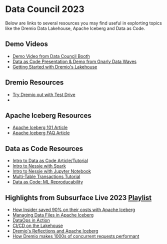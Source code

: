 # Data Council 2023

Below are links to several resources you may find useful in explorting topics like the Dremio Data Lakehouse, Apache Iceberg and Data as Code.

## Demo Videos

- [Demo Video from Data Council Booth](https://youtu.be/lO2pQ43HE84)
- [Data as Code Presentation & Demo from Gnarly Data Waves](https://www.youtube.com/watch?v=FzOkbCvyE0I)
- [Getting Started with Dremio's Lakehouse](https://www.youtube.com/watch?v=XYpNnvR0Vog)


## Dremio Resources

- [Try Dremio out with Test Drive](https://www.dremio.com/test-drive)
- 


## Apache Iceberg Resources

- [Apache Iceberg 101 Article](https://www.dremio.com/blog/apache-iceberg-101-your-guide-to-learning-apache-iceberg-concepts-and-practices/)
- [Apache Iceberg FAQ Article](https://www.dremio.com/blog/apache-iceberg-faq/)


## Data as Code Resources

- [Intro to Data as Code Article/Tutorial](https://www.dremio.com/blog/managing-data-as-code-with-dremio-arctic-easily-ensure-data-quality-in-your-data-lakehouse/)
- [Intro to Nessie with Spark](https://www.dremio.com/blog/getting-started-with-project-nessie-apache-iceberg-and-apache-spark-using-docker/)
- [Intro to Nessie with Jupyter Notebook](https://www.dremio.com/blog/a-notebook-for-getting-started-with-project-nessie-apache-iceberg-and-apache-spark/)
- [Multi-Table Transactions Tutorial](https://www.dremio.com/blog/multi-table-transactions-on-the-lakehouse-enabled-by-dremio-arctic/)
- [Data as Code: ML Reproducability](https://www.dremio.com/blog/managing-data-as-code-with-dremio-arctic-support-machine-learning-experimentation-in-your-data-lakehouse/)

## Highlights from Subsurface Live 2023 [Playlist](https://www.youtube.com/playlist?list=PL-gIUf9e9CCvyZXhtrSOFPNxFh9FkZ8b8)

- [How Insider saved 90% on their costs with Apache Iceberg](https://www.youtube.com/watch?v=VpihapR6550&list=PL-gIUf9e9CCvyZXhtrSOFPNxFh9FkZ8b8&index=43)
- [Managing Data Files in Apache Iceberg](https://www.youtube.com/watch?v=4bOCDP-rhuM&list=PL-gIUf9e9CCvyZXhtrSOFPNxFh9FkZ8b8&index=34)
- [DataOps in Action](https://www.youtube.com/watch?v=UHLu6DXwtuA&list=PL-gIUf9e9CCvyZXhtrSOFPNxFh9FkZ8b8&index=42&t=58s)
- [CI/CD on the Lakehouse](https://www.youtube.com/watch?v=_29szrOEnSo)
- [Dremio's Reflections and Apache Iceberg](https://www.youtube.com/watch?v=K81CybjU4G8&list=PL-gIUf9e9CCvyZXhtrSOFPNxFh9FkZ8b8&index=17)
- [How Dremio makes 1000s of concurrent requests performant](https://www.youtube.com/watch?v=CyhzXVLMMUE&list=PL-gIUf9e9CCvyZXhtrSOFPNxFh9FkZ8b8&index=37)
